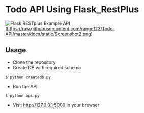 # Todo API Using Flask_RestPlus
![Flask RESTplus Example API](https://imgur.com/ImnxVon)
(https://raw.githubusercontent.com/range123/Todo-API/master/docs/static/Screenshot2.png)

## Usage
* Clone the repository
* Create DB with required schema
```
$ python createdb.py
```
* Run the API
```
$ python api.py
```
* Visit http://127.0.0.1:5000 in your browser